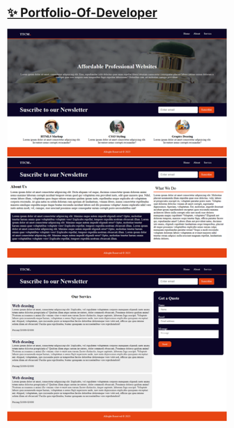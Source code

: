 # [✨ Portfolio-Of-Developer](https://web.dengrweb.com/view/?id=28)
![cover](p1.png)
![cover](p2.png)
![cover](p3.png)
